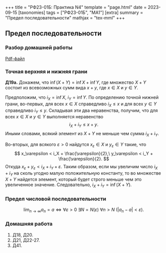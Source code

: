 +++
title = "РФ23-01Б: Практика N4"
template = "page.html"
date = 2023-09-15
[taxonomies]
tags = ["РФ23-01Б", "МА1"]
[extra]
summary = "Предел последовательности"
mathjax = "tex-mml"
+++

<!-- more -->

## Предел последовательности

### Разбор домашней работы

[Pdf-файл](/MA1_Homework_3.pdf)

### Точная верхняя и нижняя грани

**Д19а.** Докажем, что $\inf{(X+Y)}  = \inf X+\inf Y$, где множество $X+Y$ состоит из всевозможных сумм вида $x+y$,
где $x\in X$ и $y\in Y$.

Предположим, что $i_X = \inf X$, $i_Y=\inf Y$. По определению точной нижней грани, во-первых, для всех $x\in X$ справедливо
$i_X\leq x$ и для всех $y\in Y$ справедливо $i_Y\leq y.$ Складывая эти два неравенства, получим, что
для всех $x\in X$ и $y\in Y$ выполняется неравенство
$$
   i_X+i_Y \leq x+y.
$$
Иными словами, всякий элемент из $X+Y$ не меньше чем сумма $i_X+i_Y.$

Во-вторых, для всякого $\varepsilon >0$ найдутся $x_\varepsilon\in X$ и $y_\varepsilon \in Y$ такие, что
$$
   x_\varepsilon < i_X + \frac{\varepsilon}{2},\ y_\varepsilon < i_Y + \frac{\varepsilon}{2}.
$$
Откуда $x_\varepsilon + y_\varepsilon < i_X+i_Y + \varepsilon.$ Таким образом, если мы увеличим число $i_X+i_Y$ на сколь угодно малую положительную константу, то во множестве $X+Y$ найдется элемент, который будет строго меньше чем это увеличенное значение.
Следовательно, $i_X+i_Y=\inf{(X+Y)}.$

### Предел числовой последовательности

$$
   \lim_{n\to\infty} a_n=a \Leftrightarrow \forall \varepsilon>0\ \exists N=N(\varepsilon)\ \forall n> N\ (|a_n-a|<\varepsilon).
$$

### Домашняя работа

1. Д18, Д20.
2. Д21, Д22-27.
3. Д41.